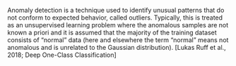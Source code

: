 Anomaly detection is a technique used to identify unusual patterns that do not conform to expected behavior, called outliers. Typically, this is treated as an unsupervised learning problem where the anomalous samples are not known a priori and it is assumed that the majority of the training dataset consists of “normal” data (here and elsewhere the term “normal” means not anomalous and is unrelated to the Gaussian distribution). [Lukas Ruff et al., 2018; Deep One-Class Classification]
